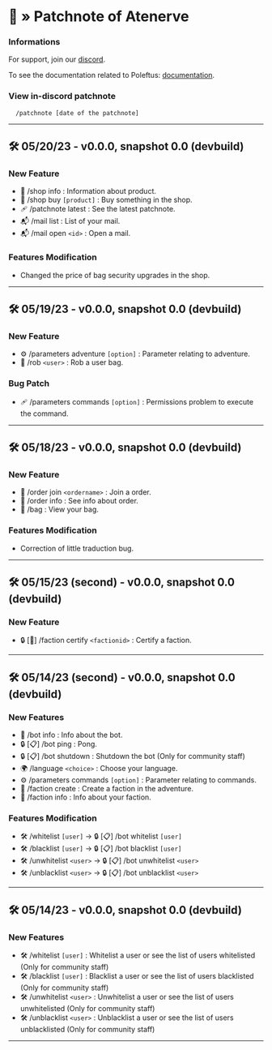 # 🤖 » Patchnote of Atenerve

### Informations

For support, join our [discord](https://discord.gg/CrQ7UTN8am).

To see the documentation related to Poleftus: [documentation](https://github.com/PoNexiOFF/Atenerve/blob/main/documentation.md).

### View in-discord patchnote

```
  /patchnote [date of the patchnote]
```

---

## 🛠 05/20/23 - v0.0.0, snapshot 0.0 (devbuild)

### New Feature
* 🛒 /shop info : Information about product.
* 🛒 /shop buy `[product]` : Buy something in the shop.
* 🩹 /patchnote latest : See the latest patchnote.
* 📬 /mail list : List of your mail.
* 📬 /mail open `<id>` : Open a mail.

### Features Modification
* Changed the price of bag security upgrades in the shop.

---

## 🛠 05/19/23 - v0.0.0, snapshot 0.0 (devbuild)

### New Feature
* ⚙️ /parameters adventure `[option]` : Parameter relating to adventure.
* 🧤 /rob `<user>` : Rob a user bag.

### Bug Patch
* 🩹 /parameters commands `[option]` : Permissions problem to execute the command.

---

## 🛠 05/18/23 - v0.0.0, snapshot 0.0 (devbuild)

### New Feature
* 📜 /order join `<ordername>` : Join a order.
* 📜 /order info : See info about order.
* 🎒 /bag : View your bag.

### Features Modification
* Correction of little traduction bug.

---

## 🛠 05/15/23 (second) - v0.0.0, snapshot 0.0 (devbuild)

### New Feature
* 🔒 [👥] /faction certify `<factionid>` : Certify a faction.

---

## 🛠 05/14/23 (second) - v0.0.0, snapshot 0.0 (devbuild)

### New Features
* 📜 /bot info : Info about the bot.
* 🔒 [📋] /bot ping : Pong.
* 🔒 [📋] /bot shutdown : Shutdown the bot (Only for community staff)
* 🌍 /language `<choice>` : Choose your language.
* ⚙️ /parameters commands `[option]` : Parameter relating to commands.
* 👥 /faction create : Create a faction in the adventure.
* 👥 /faction info : Info about your faction.

### Features Modification
* 🛠️ /whitelist `[user]` -> 🔒 [📋] /bot whitelist `[user]`
* 🛠️ /blacklist `[user]` -> 🔒 [📋] /bot blacklist `[user]`
* 🛠️ /unwhitelist `<user>` -> 🔒 [📋] /bot unwhitelist `<user>`
* 🛠️ /unblacklist `<user>` -> 🔒 [📋] /bot unblacklist `<user>`

---

## 🛠 05/14/23 - v0.0.0, snapshot 0.0 (devbuild)

### New Features
* 🛠️ /whitelist `[user]` : Whitelist a user or see the list of users whitelisted (Only for community staff)
* 🛠️ /blacklist `[user]` : Blacklist a user or see the list of users blacklisted (Only for community staff)
* 🛠️ /unwhitelist `<user>` : Unwhitelist a user or see the list of users unwhitelisted (Only for community staff)
* 🛠️ /unblacklist `<user>` : Unblacklist a user or see the list of users unblacklisted (Only for community staff)

---
